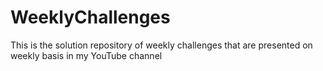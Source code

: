 # WeeklyChallenges
This is the solution repository of weekly challenges that are presented on weekly basis in my YouTube channel 
